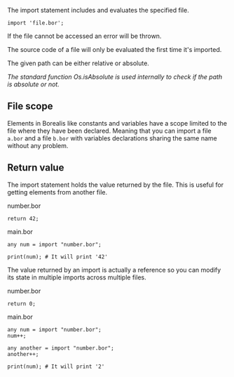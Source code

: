 The import statement includes and evaluates the specified file.

```borealis
import 'file.bor';
```

If the file cannot be accessed an error will be thrown.

The source code of a file will only be evaluated the first time it's imported.

The given path can be either relative or absolute.

_The standard function Os.isAbsolute is used internally to check if the path is absolute or not._

## File scope

Elements in Borealis like constants and variables have a scope limited to the file where they have been declared. Meaning that you can import a file `a.bor` and a file `b.bor` with variables declarations sharing the same name without any problem.

## Return value

The import statement holds the value returned by the file. This is useful for getting elements from another file.

number.bor
```borealis
return 42;
```

main.bor
```borealis
any num = import "number.bor";

print(num); # It will print '42'
```

The value returned by an import is actually a reference so you can modify its state in multiple imports across multiple files.

number.bor
```borealis
return 0;
```

main.bor
```borealis
any num = import "number.bor";
num++;

any another = import "number.bor";
another++;

print(num); # It will print '2'
```
